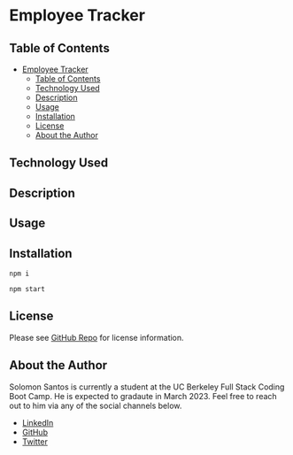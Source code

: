 # Employee Tracker

## Table of Contents
- [Employee Tracker](#employee-tracker)
  - [Table of Contents](#table-of-contents)
  - [Technology Used](#technology-used)
  - [Description](#description)
  - [Usage](#usage)
  - [Installation](#installation)
  - [License](#license)
  - [About the Author](#about-the-author)

## Technology Used

## Description

## Usage

## Installation

```
npm i
```

```
npm start
```

## License

Please see [GitHub Repo](https://github.com/captaiiinsolo/employeeTracker) for license information.

## About the Author
Solomon Santos is currently a student at the UC Berkeley Full Stack Coding Boot Camp. He is expected to gradaute in March 2023. Feel free to reach out to him via any of the social channels below.

- [LinkedIn](https://www.linkedin.com/in/solomon-santos)
- [GitHub](https://www.github.com/captaiiinsolo)
- [Twitter](https://twitter.com/captaiiinsolo)

